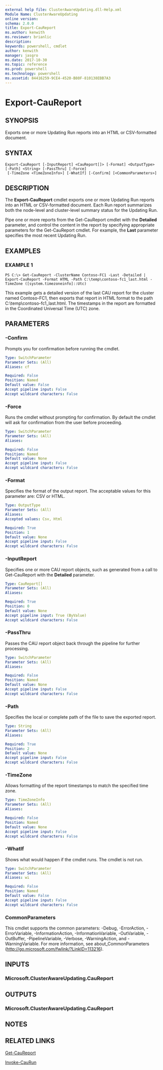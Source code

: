 ```yaml
---
external help file: ClusterAwareUpdating.dll-Help.xml
Module Name: ClusterAwareUpdating
online version: 
schema: 2.0.0
title: Export-CauReport
ms.author: kenwith
ms.reviewer: brianlic
description: 
keywords: powershell, cmdlet
author: kenwith
manager: jasgro
ms.date: 2017-10-30
ms.topic: reference
ms.prod: powershell
ms.technology: powershell
ms.assetid: 84416259-9CE4-4520-B80F-810138EBB7A3
---
```


# Export-CauReport

## SYNOPSIS
Exports one or more Updating Run reports into an HTML or CSV-formatted document.

## SYNTAX

```
Export-CauReport [-InputReport] <CauReport[]> [-Format] <OutputType> [-Path] <String> [-PassThru] [-Force]
 [-TimeZone <TimeZoneInfo>] [-WhatIf] [-Confirm] [<CommonParameters>]
```

## DESCRIPTION
The **Export-CauReport** cmdlet exports one or more Updating Run reports into an HTML or CSV-formatted document.
Each Run report summarizes both the node-level and cluster-level summary status for the Updating Run.

Pipe one or more reports from the Get-CauReport cmdlet with the **Detailed** parameter, and control the content in the report by specifying appropriate parameters for the Get-CauReport cmdlet.
For example, the **Last** parameter specifies the most recent Updating Run.

## EXAMPLES

### EXAMPLE 1
```
PS C:\> Get-CauReport -ClusterName Contoso-FC1 -Last -Detailed | Export-CauReport -Format HTML -Path C:\temp\contoso-fc1_last.html -TimeZone ([system.timezoneinfo]::Utc)
```

This example gets a detailed version of the last CAU report for the cluster named Contoso-FC1, then exports that report in HTML format to the path C:\temp\contoso-fc1_last.html.
The timestamps in the report are formatted in the Coordinated Universal Time (UTC) zone.

## PARAMETERS

### -Confirm
Prompts you for confirmation before running the cmdlet.

```yaml
Type: SwitchParameter
Parameter Sets: (All)
Aliases: cf

Required: False
Position: Named
Default value: False
Accept pipeline input: False
Accept wildcard characters: False
```

### -Force
Runs the cmdlet without prompting for confirmation.
By default the cmdlet will ask for confirmation from the user before proceeding.

```yaml
Type: SwitchParameter
Parameter Sets: (All)
Aliases: 

Required: False
Position: Named
Default value: None
Accept pipeline input: False
Accept wildcard characters: False
```

### -Format
Specifies the format of the output report.
The acceptable values for this parameter are: CSV or HTML.

```yaml
Type: OutputType
Parameter Sets: (All)
Aliases: 
Accepted values: Csv, Html

Required: True
Position: 1
Default value: None
Accept pipeline input: False
Accept wildcard characters: False
```

### -InputReport
Specifies one or more CAU report objects, such as generated from a call to Get-CauReport with the **Detailed** parameter.

```yaml
Type: CauReport[]
Parameter Sets: (All)
Aliases: 

Required: True
Position: 0
Default value: None
Accept pipeline input: True (ByValue)
Accept wildcard characters: False
```

### -PassThru
Passes the CAU report object back through the pipeline for further processing.

```yaml
Type: SwitchParameter
Parameter Sets: (All)
Aliases: 

Required: False
Position: Named
Default value: None
Accept pipeline input: False
Accept wildcard characters: False
```

### -Path
Specifies the local or complete path of the file to save the exported report.

```yaml
Type: String
Parameter Sets: (All)
Aliases: 

Required: True
Position: 2
Default value: None
Accept pipeline input: False
Accept wildcard characters: False
```

### -TimeZone
Allows formatting of the report timestamps to match the specified time zone.

```yaml
Type: TimeZoneInfo
Parameter Sets: (All)
Aliases: 

Required: False
Position: Named
Default value: None
Accept pipeline input: False
Accept wildcard characters: False
```

### -WhatIf
Shows what would happen if the cmdlet runs.
The cmdlet is not run.

```yaml
Type: SwitchParameter
Parameter Sets: (All)
Aliases: wi

Required: False
Position: Named
Default value: False
Accept pipeline input: False
Accept wildcard characters: False
```

### CommonParameters
This cmdlet supports the common parameters: -Debug, -ErrorAction, -ErrorVariable, -InformationAction, -InformationVariable, -OutVariable, -OutBuffer, -PipelineVariable, -Verbose, -WarningAction, and -WarningVariable. For more information, see about_CommonParameters (http://go.microsoft.com/fwlink/?LinkID=113216).

## INPUTS

### Microsoft.ClusterAwareUpdating.CauReport

## OUTPUTS

### Microsoft.ClusterAwareUpdating.CauReport

## NOTES

## RELATED LINKS

[Get-CauReport](./Get-CauReport.md)

[Invoke-CauRun](./Invoke-CauRun.md)

